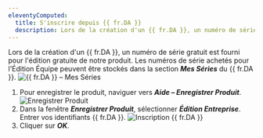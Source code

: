 ```yaml
---
eleventyComputed:
  title: S'inscrire depuis {{ fr.DA }}
  description: Lors de la création d'un {{ fr.DA }}, un numéro de série gratuit est fourni pour l'édition gratuite de notre produit. Les numéros de série achetés pour l'Édition Équipe peuvent être stockés dans la section ***Mes Séries*** du {{ fr.DA }}.
---
```

Lors de la création d'un {{ fr.DA }}, un numéro de série gratuit est fourni pour l'édition gratuite de notre produit. Les numéros de série achetés pour l'Édition Équipe peuvent être stockés dans la section ***Mes Séries*** du {{ fr.DA }}.
![{{ fr.DA }} – Mes Séries](https://cdnweb.devolutions.net/docs/docs_en_rdm_mac_clip11014.png)

1. Pour enregistrer le produit, naviguer vers ***Aide – Enregistrer Produit***.
![Enregistrer Produit](https://cdnweb.devolutions.net/docs/docs_en_rdm_mac_clip11002.png)
1. Dans la fenêtre ***Enregistrer Produit***, sélectionner ***Édition Entreprise***. Entrer vos identifiants {{ fr.DA }}.
![Inscription {{ fr.DA }}](https://cdnweb.devolutions.net/docs/docs_en_rdm_mac_RDMMac2112.png)
1. Cliquer sur ***OK***.
